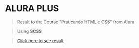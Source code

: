 # ALURA PLUS

> Result to the Course "Praticando HTML e CSS" from Alura

> Using **SCSS**

> [Click here to see result](https://lucianomodest0.github.io/curso_Alura-Plus/)
